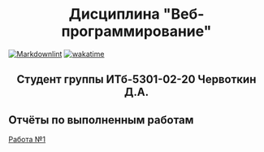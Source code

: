 <h1 align=center>Дисциплина "Веб-программирование"</h1>

[![Markdownlint](https://github.com/Dimitricas1/web-development/actions/workflows/markdownlint.yml/badge.svg?branch=main)](https://github.com/Dimitricas1/web-development/actions/workflows/markdownlint.yml)
[![wakatime](https://wakatime.com/badge/github/Dimitricas1/web-development.svg)](https://wakatime.com/badge/github/Dimitricas1/web-development)

<h2 align=center>Студент группы ИТб-5301-02-20 Червоткин Д.А.</h2>

## Отчёты по выполненным работам

[Работа №1](/Reports/Work1.md)
